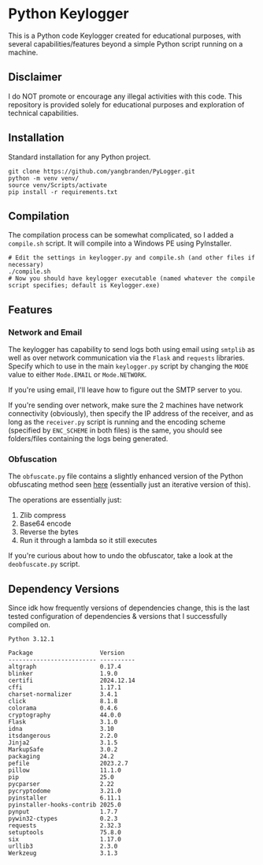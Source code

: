 # Python Keylogger

This is a Python code Keylogger created for educational purposes, with several capabilities/features beyond a simple Python script running on a machine. 

## Disclaimer

I do NOT promote or encourage any illegal activities with this code. This repository is provided solely for educational purposes and exploration of technical capabilities.

## Installation

Standard installation for any Python project.

```
git clone https://github.com/yangbranden/PyLogger.git
python -m venv venv/
source venv/Scripts/activate
pip install -r requirements.txt
```

## Compilation

The compilation process can be somewhat complicated, so I added a `compile.sh` script. It will compile into a Windows PE using PyInstaller.  

```
# Edit the settings in keylogger.py and compile.sh (and other files if necessary)
./compile.sh 
# Now you should have keylogger executable (named whatever the compile script specifies; default is Keylogger.exe)
```

## Features

### Network and Email

The keylogger has capability to send logs both using email using `smtplib` as well as over network communication via the `Flask` and `requests` libraries. Specify which to use in the main `keylogger.py` script by changing the `MODE` value to either `Mode.EMAIL` or `Mode.NETWORK`. 

If you're using email, I'll leave how to figure out the SMTP server to you.

If you're sending over network, make sure the 2 machines have network connectivity (obviously), then specify the IP address of the receiver, and as long as the `receiver.py` script is running and the encoding scheme (specified by `ENC_SCHEME` in both files) is the same, you should see folders/files containing the logs being generated.

### Obfuscation

The `obfuscate.py` file contains a slightly enhanced version of the Python obfuscating method seen [here](https://freecodingtools.org/tools/obfuscator/python) (essentially just an iterative version of this).

The operations are essentially just:
1. Zlib compress
2. Base64 encode
3. Reverse the bytes
4. Run it through a lambda so it still executes

If you're curious about how to undo the obfuscator, take a look at the `deobfuscate.py` script.

## Dependency Versions

Since idk how frequently versions of dependencies change, this is the last tested configuration of dependencies & versions that I successfully compiled on.

```
Python 3.12.1

Package                   Version
------------------------- ----------
altgraph                  0.17.4
blinker                   1.9.0
certifi                   2024.12.14
cffi                      1.17.1
charset-normalizer        3.4.1
click                     8.1.8
colorama                  0.4.6
cryptography              44.0.0
Flask                     3.1.0
idna                      3.10
itsdangerous              2.2.0
Jinja2                    3.1.5
MarkupSafe                3.0.2
packaging                 24.2
pefile                    2023.2.7
pillow                    11.1.0
pip                       25.0
pycparser                 2.22
pycryptodome              3.21.0
pyinstaller               6.11.1
pyinstaller-hooks-contrib 2025.0
pynput                    1.7.7
pywin32-ctypes            0.2.3
requests                  2.32.3
setuptools                75.8.0
six                       1.17.0
urllib3                   2.3.0
Werkzeug                  3.1.3
```